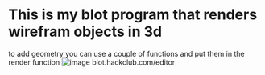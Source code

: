 # This is my blot program that renders wirefram objects in 3d
to add geometry you can use a couple of functions and put them in the render function
![image](https://github.com/Patcybermind/3d-rendering-blot-program/assets/97562509/c32c39e9-8dcb-46fd-a879-0ef07db56196)
blot.hackclub.com/editor
